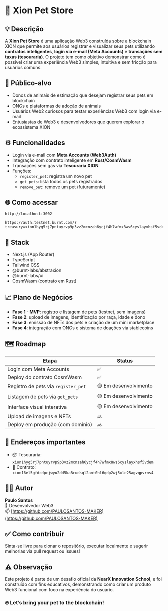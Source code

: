 # 🐾 Xion Pet Store

## 💡 Descrição

A **Xion Pet Store** é uma aplicação Web3 construída sobre a blockchain XION que permite aos usuários registrar e visualizar seus pets utilizando **contratos inteligentes**, **login via e-mail (Meta Accounts)** e **transações sem taxas (tesouraria)**. O projeto tem como objetivo demonstrar como é possível criar uma experiência Web3 simples, intuitiva e sem fricção para usuários comuns.

## 👥 Público-alvo

- Donos de animais de estimação que desejam registrar seus pets em blockchain
- ONGs e plataformas de adoção de animais
- Usuários Web2 curiosos para testar experiências Web3 com login via e-mail
- Entusiastas de Web3 e desenvolvedores que querem explorar o ecossistema XION

## ⚙️ Funcionalidades

- Login via e-mail com **Meta Accounts (Web3Auth)**
- Integração com contrato inteligente em **Rust/CosmWasm**
- Transações sem gas via **Tesouraria XION**
- Funções:
  - `register_pet`: registra um novo pet
  - `get_pets`: lista todos os pets registrados
  - `remove_pet`: remove um pet (futuramente)

## 🌐 Como acessar

```
http://localhost:3002
```

```
https://auth.testnet.burnt.com/?treasury=xion1hyg5rj7pntuyrvp9p3vz2mcnzah6ycjf4h7wfmx8ws6cyslayxhsf5vdem&grantee=xion1xww38d2d48md059k6hdr9prdkweheg24chhcl5&redirect_uri=http://localhost:3002/
```

## 🧠 Stack

- Next.js (App Router)
- TypeScript
- Tailwind CSS
- @burnt-labs/abstraxion
- @burnt-labs/ui
- CosmWasm (contrato em Rust)

## 📈 Plano de Negócios

- **Fase 1 - MVP**: registro e listagem de pets (testnet, sem imagens)
- **Fase 2**: upload de imagens, identificação por raça, idade e dono
- **Fase 3**: emissão de NFTs dos pets e criação de um mini marketplace
- **Fase 4**: integração com ONGs e sistema de doações via stablecoins

## 🗺️ Roadmap

| Etapa | Status |
|-------|--------|
| Login com Meta Accounts | ✅ |
| Deploy do contrato CosmWasm | ✅ |
| Registro de pets via `register_pet` | 🟡 Em desenvolvimento |
| Listagem de pets via `get_pets` | 🟡 Em desenvolvimento |
| Interface visual interativa | 🟡 Em desenvolvimento |
| Upload de imagens e NFTs | 🔜 |
| Deploy em produção (com domínio) | 🔜 |

## 🔗 Endereços importantes

- 📦 Tesouraria: `xion1hyg5rj7pntuyrvp9p3vz2mcnzah6ycjf4h7wfmx8ws6cyslayxhsf5vdem`
- 📜 Contrato: `xion16el5gfdcdpcjwyu2dd5ka8rudsql2ant0hl6qdp2wj5xle25agvqpvrns4`

## 👨‍💻 Autor

**Paulo Santos**  
💼 Desenvolvedor Web3  
📫 [https://github.com/PAULOSANTOS-MAKER](https://github.com/PAULOSANTOS-MAKER)

## ✅ Como contribuir

Sinta-se livre para clonar o repositório, executar localmente e sugerir melhorias via pull request ou issues!

## ⚠️ Observação

Este projeto é parte de um desafio oficial da **NearX Innovation School**, e foi construído com fins educativos, demonstrando como criar um produto Web3 funcional com foco na experiência do usuário.

### 🔥 Let’s bring your pet to the blockchain!

